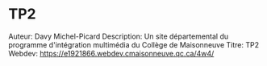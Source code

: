 # TP2
Auteur: Davy Michel-Picard
Description: Un site départemental du programme d'intégration multimédia du Collège de Maisonneuve
Titre: TP2
Webdev: https://e1921866.webdev.cmaisonneuve.qc.ca/4w4/
